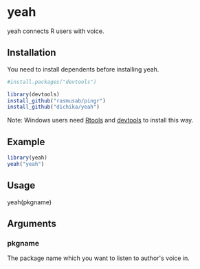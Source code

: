 yeah
=====

yeah connects R users with voice.
## Installation
You need to install dependents before installing yeah.

```r
#install.packages("devtools")

library(devtools)
install_github("rasmusab/pingr")
install_github("dichika/yeah")
```

Note: Windows users need [Rtools](http://www.murdoch-sutherland.com/Rtools/) and [devtools](http://CRAN.R-project.org/package=devtools) to install this way.

## Example
```r
library(yeah)
yeah("yeah")
```

## Usage
yeah(pkgname)

## Arguments

### pkgname
The package name which you want to listen to author's voice in.
